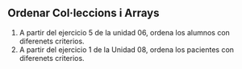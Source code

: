 ## Ordenar Col·leccions i Arrays
1. A partir del ejercicio 5 de la unidad 06, ordena los alumnos con diferenets criterios.
2. A partir del ejercicio 1 de la Unidad 08, ordena los pacientes con diferenets criterios.